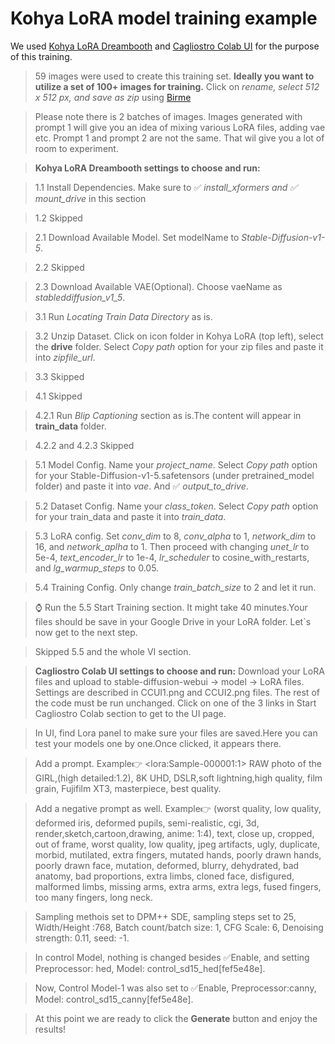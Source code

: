 # Kohya LoRA model training example

We used [Kohya LoRA Dreambooth](https://colab.research.google.com/github/Linaqruf/kohya-trainer/blob/main/kohya-LoRA-dreambooth.ipynb) 
and [Cagliostro Colab UI](https://colab.research.google.com/github/Linaqruf/sd-notebook-collection/blob/main/cagliostro-colab-ui.ipynb) for the purpose of this training.

> 59 images were used  to create this training set. **Ideally you want to utilize a set of 100+ images for training.** 
  Click on *rename, select 512 x 512 px, and save as zip* using [Birme](https://www.birme.net/?target_width=512&target_height=512&rename=x&rename_start=119)
  
 > Please note there is 2 batches of images. Images generated with prompt 1 will give you an idea of mixing various LoRA files, adding vae etc. Prompt 1 and prompt 2 are not the same. That wil give you a lot of room to experiment.

> **Kohya LoRA Dreambooth settings to choose and run:**

>    1.1 Install Dependencies. Make sure to ✅ *install_xformers and ✅ mount_drive*  in this section

>    1.2 Skipped

>    2.1 Download Available Model. Set modelName to *Stable-Diffusion-v1-5*.

>    2.2 Skipped

>    2.3 Download Available VAE(Optional). Choose vaeName as *stableddiffusion_v1_5*.

>    3.1 Run *Locating Train Data Directory* as is.

>    3.2 Unzip Dataset. Click on icon folder in Kohya LoRA (top left), select the **drive** folder. Select *Copy path* option for your zip files and paste it into *zipfile_url*.

>    3.3 Skipped

>    4.1 Skipped

>    4.2.1 Run *Blip Captioning* section as is.The content will appear in **train_data** folder.

>    4.2.2 and 4.2.3 Skipped

>    5.1  Model Config. Name your *project_name*. Select *Copy path* option for your Stable-Diffusion-v1-5.safetensors (under pretrained_model folder) and paste it into *vae*. And ✅ *output_to_drive*.

>    5.2  Dataset Config. Name your *class_token*. Select *Copy path* option for your train_data and paste it into *train_data*.

>    5.3  LoRA config. Set *conv_dim* to 8, *conv_alpha* to 1, *network_dim* to 16, and *network_aplha* to 1. Then proceed with changing *unet_lr* to 5e-4, *text_encoder_lr* to 1e-4, *lr_scheduler* to cosine_with_restarts, and *lg_warmup_steps* to 0.05.  

>    5.4 Training Config. Only change *train_batch_size* to 2 and let it run.

>    :watch: Run the 5.5 Start Training section. It might take 40 minutes.Your files should be save in your Google Drive in your LoRA folder. Let`s now get to the next step.

> Skipped 5.5 and the whole VI section.

> **Cagliostro Colab UI settings to choose and run:**
Download your LoRA files and upload to stable-diffusion-webui -> model -> LoRA files. Settings are described in CCUI1.png and CCUI2.png files. The rest of the code must be run unchanged. Click on one of the 3 links in Start Cagliostro Colab section to get to the UI page.

> In UI, find Lora panel to make sure your files are saved.Here you can test your models one by one.Once clicked, it appears there.

> Add a prompt.
Example:point_right:  \<lora:Sample-000001:1> RAW photo of the GIRL,(high detailed:1.2), 8K UHD, DSLR,soft lightning,high quality, film grain, Fujifilm XT3, masterpiece, best quality.

> Add a negative prompt as well. 
Example:point_right: (worst quality, low quality, deformed iris, deformed pupils, semi-realistic, cgi, 3d, render,sketch,cartoon,drawing, anime: 1:4), text, close up, cropped, out of frame, worst quality, low quality, jpeg artifacts, ugly, duplicate, morbid, mutilated, extra fingers, mutated hands, poorly drawn hands, poorly drawn face, mutation, deformed, blurry, dehydrated, bad anatomy, bad proportions, extra limbs, cloned face, disfigured, malformed limbs, missing arms, extra arms, extra legs, fused fingers, too many fingers, long neck.

> Sampling methois set to DPM++ SDE, sampling steps set to 25, Width/Height :768, Batch count/batch size: 1, CFG Scale: 6, Denoising strength: 0.11, seed: -1.

> In control Model, nothing is changed besides ✅Enable, and setting Preprocessor: hed, Model: control_sd15_hed[fef5e48e].

> Now, Control Model-1 was also set to ✅Enable, Preprocessor:canny, Model: control_sd15_canny[fef5e48e].

> At this point we are ready to click the **Generate** button and enjoy the results!















  


